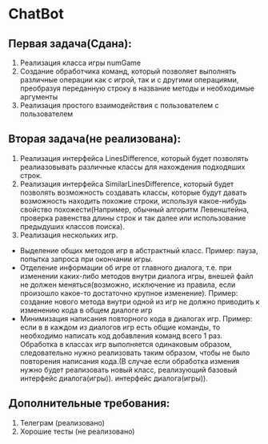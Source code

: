# ChatBot
## Первая задача(Сдана):
1) Реализация класса игры numGame
2) Создание обработчика команд, который позволяет выполнять различные операции как с игрой,
 так и с другими операциями, преобразуя переданную строку в название методы и необходимые аргументы
3) Реализация простого взаимодействия с пользователем с пользователем

## Вторая задача(не реализована):
1) Реализация интерфейса LinesDifference, который будет позволять реалиазовывать различные классы для нахождения
подходяших строк.
2) Реализация интерфейса SimilarLinesDifference, который будет позволять возможность создавать классы, которые будут
давать возможность находить похожие строки, используя какое-нибудь свойство похожести(Например, обычный алгоритм
Левенштейна, проверка равенства длины строк и так далее или использование предыдуших классов поиска).
3) Реализация нескольких игр.
- Выделение общих методов игр в абстрактный класс.
Пример: пауза, попытка запроса при окончании игры.
- Отделение информации об игре от главного диалога, т.е. при изменении каких-либо методов внутри диалога игры,
внешей файл не должен меняться(возможно, исключение из правила, если произошло какое-то достаточно крупное изменение).
Пример: создание нового метода внутри одной из игр не должно приводить к изменению кода в общем диалоге игр
- Минимизация написания повторного кода в диалогах игр.
 Пример: если в в каждом из диалогов игр есть общие команды, то необходимо написать код добавления команд всего 1 раз.
 Обработка в классах игр выполняется одинаковым образом, следовательно нужно реализовать таким образом, чтобы не было
 повторения написания кода.(В случае если обработка измения нужно будет реализовать новый класс, реализующий базовый
 интерфейс диалога(игры)).
 интерфейс диалога(игры)).

## Дополнительные требования:
1) Телеграм (реализовано)
2) Хорошие тесты (не реализовано)
